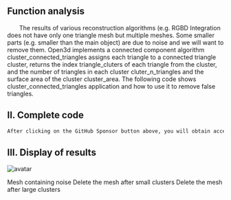 ##  Function analysis 

   The results of various reconstruction algorithms (e.g. RGBD Integration does not have only one triangle mesh but multiple meshes. Some smaller parts (e.g. smaller than the main object) are due to noise and we will want to remove them. Open3d implements a connected component algorithm cluster_connected_triangles assigns each triangle to a connected triangle cluster, returns the index triangle_cluters of each triangle from the cluster, and the number of triangles in each cluster cluter_n_triangles and the surface area of the cluster cluster_area. The following code shows cluster_connected_triangles application and how to use it to remove false triangles. 

##  II. Complete code 

  ```python  
After clicking on the GitHub Sponsor button above, you will obtain access permissions to my private code repository ( https://github.com/slowlon/my_code_bar ) to view this blog code. By searching the code number of this blog, you can find the code you need, code number is: 2024020309574434637
  ```  
##  III. Display of results 

 ![avatar]( 2020120415233796.png) 

 Mesh containing noise Delete the mesh after small clusters Delete the mesh after large clusters  

